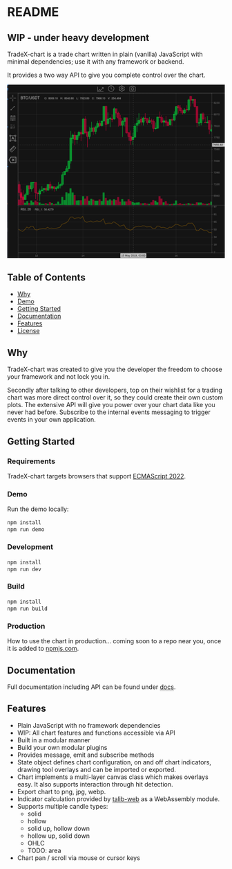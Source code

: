 # README

## WIP - under heavy development

TradeX-chart is a trade chart written in plain (vanilla) JavaScript with minimal dependencies; use it with any framework or backend.

It provides a two way API to give you complete control over the chart.

![](assets/20220706_133347_screenshot.png)

## Table of Contents

* [Why](#why)
* [Demo](#demo)
* [Getting Started](#getting-started)
* [Documentation](/docs/documentation.md)
* [Features](#features)
* [License](/LICENSE)

## Why

TradeX-chart was created to give you the developer the freedom to choose your framework and not lock you in.

Secondly after talking to other developers, top on their wishlist for a trading chart was more direct control over it, so they could create their own custom plots. The extensive API will give you power over your chart data like you never had before. Subscribe to the internal events messaging to trigger events in your own application.

## Getting Started

### Requirements

TradeX-chart targets browsers that support [ECMAScript 2022](https://www.ecma-international.org/wp-content/uploads/ECMA-262_13th_edition_june_2022.pdfhttps:/).

### Demo

Run the demo locally:

```
npm install
npm run demo
```

### Development

```
npm install
npm run dev
```

### Build

```
npm install
npm run build
```

### Production

How to use the chart in production... coming soon to a repo near you, once it is added to [npmjs.com](https://npmjs.com).

## Documentation

Full documentation including API can be found under [docs](/docs/documentation.md).

## Features

* Plain JavaScript with no framework dependencies
* WIP: All chart features and functions accessible via API
* Built in a modular manner
* Build your own modular plugins
* Provides message, emit and subscribe methods
* State object defines chart configuration, on and off chart indicators, drawing tool overlays and can be imported or exported.
* Chart implements a multi-layer canvas class which makes overlays easy. It also supports interaction through hit detection.
* Export chart to png, jpg, webp.
* Indicator calculation provided by [talib-web](https://https://anchegt.github.io/talib-web/) as a WebAssembly module.
* Supports multiple candle types:
  * solid
  * hollow
  * solid up, hollow down
  * hollow up, solid down
  * OHLC
  * TODO: area
* Chart pan / scroll via mouse or cursor keys
